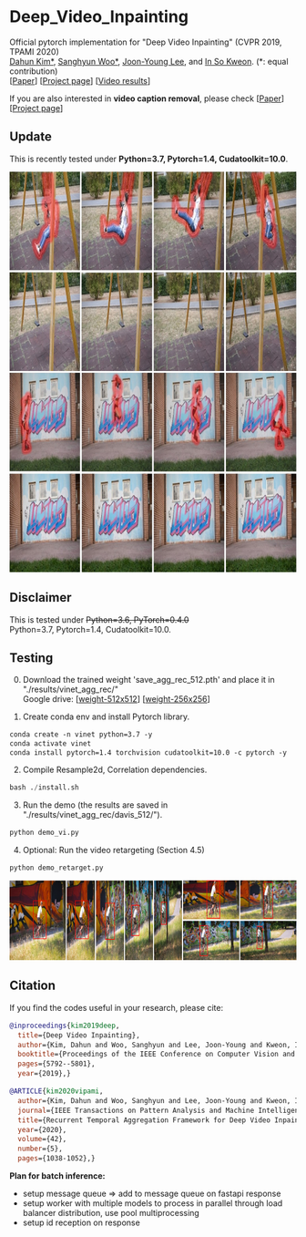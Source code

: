 # Deep_Video_Inpainting
Official pytorch implementation for "Deep Video Inpainting" (CVPR 2019, TPAMI 2020)  
[Dahun Kim*](https://mcahny.github.io/), [Sanghyun Woo*](https://sites.google.com/view/sanghyunwoo/), [Joon-Young Lee](https://joonyoung-cv.github.io/), and [In So Kweon](https://rcv.kaist.ac.kr). (*: equal contribution)  
[[Paper](https://arxiv.org/abs/1905.01639)] [[Project page](https://sites.google.com/view/deepvinet/)] [[Video results](https://youtu.be/RtThGNTvkjY)]  

If you are also interested in **video caption removal**, please check [[Paper](https://arxiv.org/abs/1905.02949)] [[Project page](https://sites.google.com/view/bvdnet/)] 

## Update
This is recently tested under <b>Python=3.7, Pytorch=1.4, Cudatoolkit=10.0</b>.

<img src="./image/swing4.jpg" width="700" height="350"> 
<img src="./image/roller4.jpg" width="700" height="350"> 

## Disclaimer
This is tested under 
<s>Python=3.6, PyTorch=0.4.0</s>  
Python=3.7, Pytorch=1.4, Cudatoolkit=10.0.

## Testing
0. Download the trained weight 'save_agg_rec_512.pth' and place it in "./results/vinet_agg_rec/"  
Google drive: [[weight-512x512](https://drive.google.com/file/d/1KAi9oQVBaJU9ytr7dYr2WwEcO5NLiJvo/view?usp=sharing)] [[weight-256x256](https://drive.google.com/file/d/1UCDZVJbymiHUcD2GfLq9-NU65MW6rSY4/view?usp=sharing)]   

1. Create conda env and install Pytorch library.
```
conda create -n vinet python=3.7 -y
conda activate vinet
conda install pytorch=1.4 torchvision cudatoolkit=10.0 -c pytorch -y
```

2. Compile Resample2d, Correlation dependencies.  
```python
bash ./install.sh
```

3. Run the demo (the results are saved in "./results/vinet_agg_rec/davis_512/").  
```python
python demo_vi.py
```

4. Optional: Run the video retargeting (Section 4.5)
```python
python demo_retarget.py
```
<img src="./image/bmx-trees.png" width="700" height="140"> 


## Citation
If you find the codes useful in your research, please cite:  
```bibtex
@inproceedings{kim2019deep,
  title={Deep Video Inpainting},
  author={Kim, Dahun and Woo, Sanghyun and Lee, Joon-Young and Kweon, In So},
  booktitle={Proceedings of the IEEE Conference on Computer Vision and Pattern Recognition},
  pages={5792--5801},
  year={2019},}
```
```bibtex
@ARTICLE{kim2020vipami,
  author={Kim, Dahun and Woo, Sanghyun and Lee, Joon-Young and Kweon, In So},
  journal={IEEE Transactions on Pattern Analysis and Machine Intelligence},
  title={Recurrent Temporal Aggregation Framework for Deep Video Inpainting},
  year={2020},
  volume={42},
  number={5},
  pages={1038-1052},}
```


**Plan for batch inference:**
 * setup message queue => add to message queue on fastapi response
 * setup worker with multiple models to process in parallel through load balancer distribution, use pool multiprocessing
 * setup id reception on response
